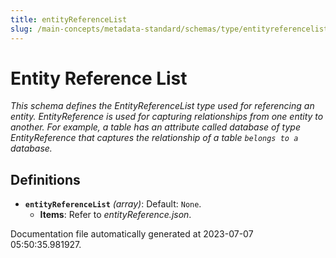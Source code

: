 ```yaml
---
title: entityReferenceList
slug: /main-concepts/metadata-standard/schemas/type/entityreferencelist
---
```


# Entity Reference List

*This schema defines the EntityReferenceList type used for referencing an entity. EntityReference is used for capturing relationships from one entity to another. For example, a table has an attribute called database of type EntityReference that captures the relationship of a table `belongs to a` database.*

## Definitions

- **`entityReferenceList`** *(array)*: Default: `None`.
  - **Items**: Refer to *entityReference.json*.


Documentation file automatically generated at 2023-07-07 05:50:35.981927.
